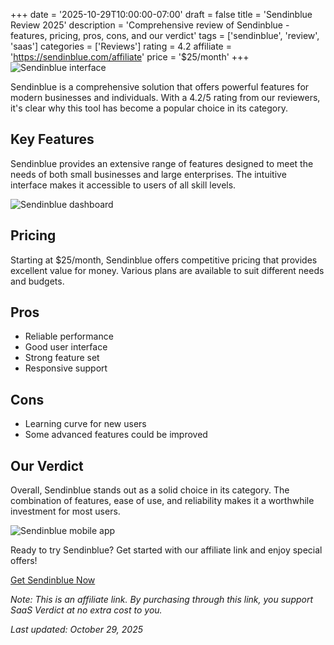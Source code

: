 ﻿+++
date = '2025-10-29T10:00:00-07:00'
draft = false
title = 'Sendinblue Review 2025'
description = 'Comprehensive review of Sendinblue - features, pricing, pros, cons, and our verdict'
tags = ['sendinblue', 'review', 'saas']
categories = ['Reviews']
rating = 4.2
affiliate = 'https://sendinblue.com/affiliate'
price = '$25/month'
+++
![Sendinblue interface](/images/sendinblue-1.jpg)

Sendinblue is a comprehensive solution that offers powerful features for modern businesses and individuals. With a 4.2/5 rating from our reviewers, it's clear why this tool has become a popular choice in its category.

## Key Features

Sendinblue provides an extensive range of features designed to meet the needs of both small businesses and large enterprises. The intuitive interface makes it accessible to users of all skill levels.

![Sendinblue dashboard](/images/sendinblue-2.jpg)

## Pricing

Starting at $25/month, Sendinblue offers competitive pricing that provides excellent value for money. Various plans are available to suit different needs and budgets.

## Pros

- Reliable performance
- Good user interface
- Strong feature set
- Responsive support


## Cons

- Learning curve for new users
- Some advanced features could be improved


## Our Verdict

Overall, Sendinblue stands out as a solid choice in its category. The combination of features, ease of use, and reliability makes it a worthwhile investment for most users.

![Sendinblue mobile app](/images/sendinblue-3.jpg)

Ready to try Sendinblue? Get started with our affiliate link and enjoy special offers!

[Get Sendinblue Now](https://sendinblue.com/affiliate)

*Note: This is an affiliate link. By purchasing through this link, you support SaaS Verdict at no extra cost to you.*

*Last updated: October 29, 2025*
